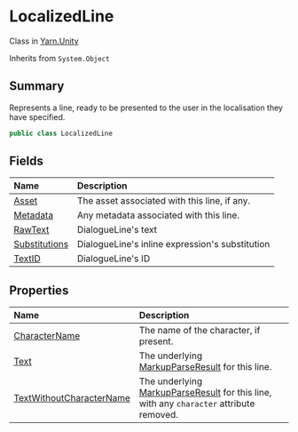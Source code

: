 # LocalizedLine

Class in [Yarn.Unity](/api/csharp/yarn.unity.md)

Inherits from `System.Object`

## Summary


Represents a line, ready to be presented to the user in the
localisation they have specified.


```csharp
public class LocalizedLine
```

## Fields

|Name|Description|
|:---|:---|
|[Asset](/api/csharp/yarn.unity.localizedline.asset.md)|The asset associated with this line, if any.|
|[Metadata](/api/csharp/yarn.unity.localizedline.metadata.md)|Any metadata associated with this line.|
|[RawText](/api/csharp/yarn.unity.localizedline.rawtext.md)|DialogueLine's text|
|[Substitutions](/api/csharp/yarn.unity.localizedline.substitutions.md)|DialogueLine's inline expression's substitution|
|[TextID](/api/csharp/yarn.unity.localizedline.textid.md)|DialogueLine's ID|

## Properties

|Name|Description|
|:---|:---|
|[CharacterName](/api/csharp/yarn.unity.localizedline.charactername.md)|The name of the character, if present.|
|[Text](/api/csharp/yarn.unity.localizedline.text.md)|The underlying  <a href="yarn.markup.markupparseresult.md">MarkupParseResult</a>  for this line.|
|[TextWithoutCharacterName](/api/csharp/yarn.unity.localizedline.textwithoutcharactername.md)|The underlying  <a href="yarn.markup.markupparseresult.md">MarkupParseResult</a>  for this line, with any `character` attribute removed.|

